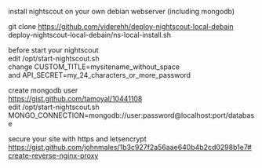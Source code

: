 install nightscout on your own debian webserver (including mongodb) 

git clone https://github.com/viderehh/deploy-nightscout-local-debain  
deploy-nightscout-local-debain/ns-local-install.sh  

before start your nightscout  
edit /opt/start-nightscout.sh  
change CUSTOM_TITLE=mysitename_without_space  
and API_SECRET=my_24_characters_or_more_password  

create mongodb user  
https://gist.github.com/tamoyal/10441108  
edit /opt/start-nightscout.sh  
MONGO_CONNECTION=mongodb://user:password@localhost:port/database  

secure your site with https and letsencrypt  
https://gist.github.com/johnmales/1b3c927f2a56aae640b4b2cd0298b1e7#create-reverse-nginx-proxy  
